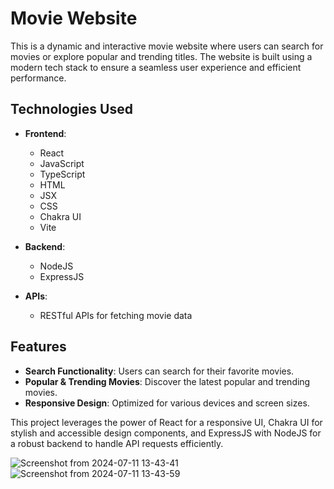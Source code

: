 
# Movie Website

This is a dynamic and interactive movie website where users can search for movies or explore popular and trending titles. The website is built using a modern tech stack to ensure a seamless user experience and efficient performance. 

## Technologies Used

- **Frontend**:
  - React
  - JavaScript
  - TypeScript
  - HTML
  - JSX
  - CSS
  - Chakra UI
  - Vite

- **Backend**:
  - NodeJS
  - ExpressJS

- **APIs**:
  - RESTful APIs for fetching movie data

## Features

- **Search Functionality**: Users can search for their favorite movies.
- **Popular & Trending Movies**: Discover the latest popular and trending movies.
- **Responsive Design**: Optimized for various devices and screen sizes.

This project leverages the power of React for a responsive UI, Chakra UI for stylish and accessible design components, and ExpressJS with NodeJS for a robust backend to handle API requests efficiently.

![Screenshot from 2024-07-11 13-43-41](https://github.com/user-attachments/assets/f08a2ac1-477d-4da6-b781-1d9eba97b8f1)
![Screenshot from 2024-07-11 13-43-59](https://github.com/user-attachments/assets/95c9225f-06e6-470a-9a5d-f6c9c1bbab9b)
